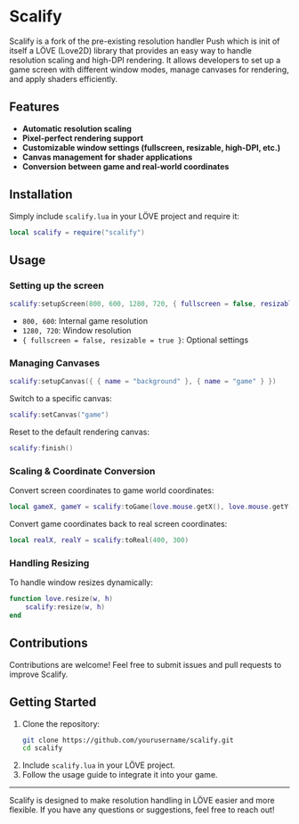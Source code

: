 # Scalify

Scalify is a fork of the pre-existing resolution handler Push which is init of itself a LÖVE (Love2D) library that provides an easy way to handle resolution scaling and high-DPI rendering. It allows developers to set up a game screen with different window modes, manage canvases for rendering, and apply shaders efficiently.

## Features
- **Automatic resolution scaling**
- **Pixel-perfect rendering support**
- **Customizable window settings (fullscreen, resizable, high-DPI, etc.)**
- **Canvas management for shader applications**
- **Conversion between game and real-world coordinates**

## Installation
Simply include `scalify.lua` in your LÖVE project and require it:

```lua
local scalify = require("scalify")
```

## Usage
### Setting up the screen
```lua
scalify:setupScreen(800, 600, 1280, 720, { fullscreen = false, resizable = true })
```
- `800, 600`: Internal game resolution
- `1280, 720`: Window resolution
- `{ fullscreen = false, resizable = true }`: Optional settings

### Managing Canvases
```lua
scalify:setupCanvas({ { name = "background" }, { name = "game" } })
```
Switch to a specific canvas:
```lua
scalify:setCanvas("game")
```
Reset to the default rendering canvas:
```lua
scalify:finish()
```

### Scaling & Coordinate Conversion
Convert screen coordinates to game world coordinates:
```lua
local gameX, gameY = scalify:toGame(love.mouse.getX(), love.mouse.getY())
```
Convert game coordinates back to real screen coordinates:
```lua
local realX, realY = scalify:toReal(400, 300)
```

### Handling Resizing
To handle window resizes dynamically:
```lua
function love.resize(w, h)
    scalify:resize(w, h)
end
```


## Contributions
Contributions are welcome! Feel free to submit issues and pull requests to improve Scalify.

## Getting Started
1. Clone the repository:
   ```sh
   git clone https://github.com/yourusername/scalify.git
   cd scalify
   ```
2. Include `scalify.lua` in your LÖVE project.
3. Follow the usage guide to integrate it into your game.

---

Scalify is designed to make resolution handling in LÖVE easier and more flexible. If you have any questions or suggestions, feel free to reach out!
